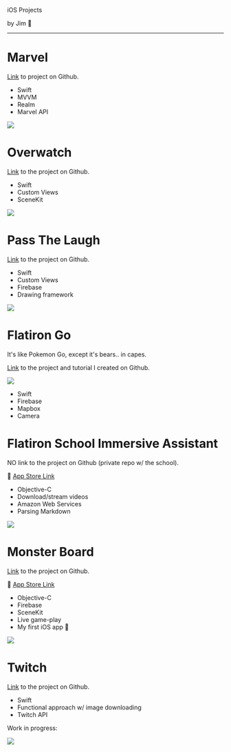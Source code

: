 iOS Projects  

by Jim 🦉

---


# Marvel

[Link](https://github.com/JimCampagno/Marvel-iOS) to project on Github.


* Swift
* MVVM
* Realm
* Marvel API

   
[![](http://img.youtube.com/vi/mBMzgQygds0/0.jpg)](https://www.youtube.com/watch?v=mBMzgQygds0 "Marvel iOS App")


# Overwatch

[Link](https://github.com/JimCampagno/Overwatch) to the project on Github.

* Swift
* Custom Views
* SceneKit

    
[![](http://img.youtube.com/vi/A_x7IGWqPmg/0.jpg)](https://www.youtube.com/watch?v=A_x7IGWqPmg "Overwatch iOS App")

# Pass The Laugh

[Link](https://github.com/JimCampagno/PassTheLaugh) to the project on Github.

* Swift
* Custom Views
* Firebase
* Drawing framework

[![](http://img.youtube.com/vi/-Q5saVV12BQ/0.jpg)](https://www.youtube.com/watch?v=-Q5saVV12BQ "Pass The Laugh")

# Flatiron Go

It's like Pokemon Go, except it's bears.. in capes.

[Link](https://github.com/learn-co-curriculum/FlatironGO) to the project and tutorial I created on Github.

![](https://camo.githubusercontent.com/db366e8167d0192163107c271b3d684acdbe4585/68747470733a2f2f6d656469612e67697068792e636f6d2f6d656469612f336f37544b797154334f696f726143764c692f67697068792e676966)

* Swift
* Firebase
* Mapbox
* Camera

# Flatiron School Immersive Assistant

NO link to the project on Github (private repo w/ the school).
  
🚀 [App Store Link](https://itunes.apple.com/us/app/flatiron-school-immersive/id1075502186?mt=8) 


* Objective-C
* Download/stream videos
* Amazon Web Services
* Parsing Markdown 

[![](http://img.youtube.com/vi/8ZFQVHgbaUY/0.jpg)](https://www.youtube.com/watch?v=8ZFQVHgbaUY "Flatiron School Immersive Assistant")


# Monster Board

[Link](https://github.com/JimCampagno/scoreboard) to the project on Github.  

🚀 [App Store Link](https://itunes.apple.com/us/app/monster-board/id1078125626?mt=8)

* Objective-C
* Firebase
* SceneKit
* Live game-play
* My first iOS app 🎉

[![](http://img.youtube.com/vi/CfGdjdIsn1g/0.jpg)](https://www.youtube.com/watch?v=CfGdjdIsn1g "Monster Board")


# Twitch

[Link](https://github.com/JimCampagno/Twitch-iOS) to the project on Github.

* Swift
* Functional approach w/ image downloading
* Twitch API

Work in progress:

![](http://i.imgur.com/73umPWw.png?1)


